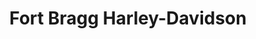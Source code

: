 ---
title: "Fort Bragg Harley-Davidson"
url: /fayetteville/fort-bragg-harley-davidson/
shop: motorcycle
---